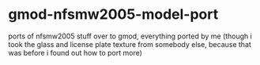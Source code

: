 # gmod-nfsmw2005-model-port
ports of nfsmw2005 stuff over to gmod, everything ported by me (though i took the glass and license plate texture from somebody else, because that was before i found out how to port more)
